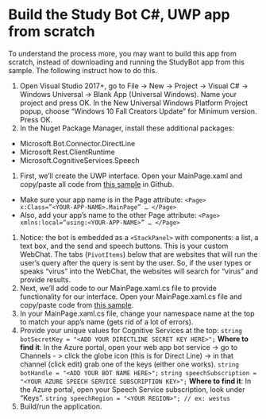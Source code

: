 # Build the Study Bot C#, UWP app from scratch

To understand the process more, you may want to build this app from scratch, instead of downloading and running the StudyBot app from this sample. The following instruct how to do this.

1. Open Visual Studio 2017+, go to File -> New -> Project -> Visual C# -> Windows Universal -> Blank App (Universal Windows). Name your project and press OK. In the New Universal Windows Platform Project popup, choose “Windows 10 Fall Creators Update” for Minimum version. Press OK.
1. In the Nuget Package Manager, install these additional packages:
* Microsoft.Bot.Connector.DirectLine
* Microsoft.Rest.ClientRuntime
* Microsoft.CognitiveServices.Speech
1. First, we’ll create the UWP interface. Open your MainPage.xaml and copy/paste all code from [this sample](https://raw.githubusercontent.com/Azure-Samples/cognitive-services-studybot-csharp/master/StudyBot/StudyBot/MainPage.xaml) in Github. 
* Make sure your app name is in the Page attribute:
  `<Page> x:Class=”<YOUR-APP-NAME>.MainPage” … </Page>`
* Also, add your app’s name to the other Page attribute: 
  `<Page> xmlns:local=”using:<YOUR-APP-NAME>” … </Page>`
1. Notice: the bot is embedded as a `<StackPanel>` with components: a list, a text box, and the send and speech buttons. This is your custom WebChat. The tabs (`PivotItems`) below that are websites that will run the user’s query after the query is sent by the user. So, if the user types or speaks “virus” into the WebChat, the websites will search for “virus” and provide results.
1. Next, we’ll add code to our MainPage.xaml.cs file to provide functionality for our interface. Open your MainPage.xaml.cs file and copy/paste code from [this sample](https://raw.githubusercontent.com/Azure-Samples/cognitive-services-studybot-csharp/master/StudyBot/StudyBot/MainPage.xaml.cs).
1. In your MainPage.xaml.cs file, change your namespace name at the top to match your app’s name (gets rid of a lot of errors).
1. Provide your unique values for Cognitive Services at the top: 
   `string botSecretKey = "<ADD YOUR DIRECTLINE SECRET KEY HERE>";`
   **Where to find it**: In the Azure portal, open your web app bot service -> go to Channels - > click the globe icon (this is for Direct Line) -> in that channel (click edit) grab one of the keys (either one works).
   `string botHandle = "<ADD YOUR BOT NAME HERE>";`
   `string speechSubscription = "<YOUR AZURE SPEECH SERVICE SUBSCRIPTION KEY>";`
   **Where to find it**: In the Azure portal, open your Speech Service subscription, look under “Keys”.
   `string speechRegion = "<YOUR REGION>"; // ex: westus`
1. Build/run the application.



